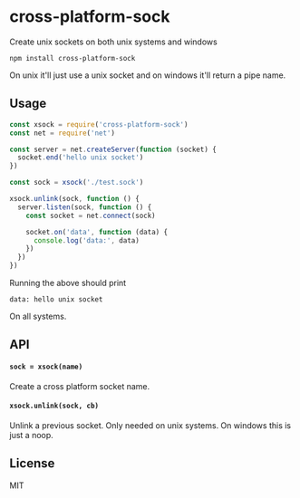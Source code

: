 # cross-platform-sock

Create unix sockets on both unix systems and windows

```
npm install cross-platform-sock
```

On unix it'll just use a unix socket and on windows it'll return a pipe name.

## Usage

``` js
const xsock = require('cross-platform-sock')
const net = require('net')

const server = net.createServer(function (socket) {
  socket.end('hello unix socket')
})

const sock = xsock('./test.sock')

xsock.unlink(sock, function () {
  server.listen(sock, function () {
    const socket = net.connect(sock)

    socket.on('data', function (data) {
      console.log('data:', data)
    })
  })
})
```

Running the above should print

```
data: hello unix socket
```

On all systems.

## API

#### `sock = xsock(name)`

Create a cross platform socket name.

#### `xsock.unlink(sock, cb)`

Unlink a previous socket. Only needed on unix systems. On windows this is just a noop.

## License

MIT
